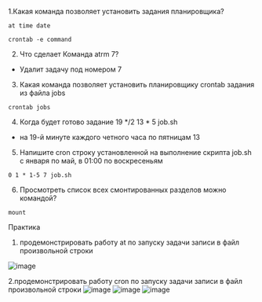 1.Какая команда позволяет установить задания планировщика?

 ```at time date```
 
 ```crontab -e command```
 
2. Что сделает Команда atrm 7?

  - Удалит задачу под номером 7
  
3. Какая команда позволяет установить планировщику crontab задания из файла jobs

 ```crontab jobs```
 
4. Когда будет готово задание 19 */2 13 * 5 job.sh 

 - на 19-й минуте каждого четного часа по пятницам 13
 
5. Напишите cron строку установленной на выполнение скрипта job.sh с января по май, в 01:00 по воскресеньям
  ```
  0 1 * 1-5 7 job.sh
  ```
6. Просмотреть список всех смонтированных разделов можно командой?
  ```
mount
  ```
  
 Практика
 1. продемонстрировать работу at по запуску задачи записи в файл произвольной строки
 
![image](https://user-images.githubusercontent.com/69429895/167310834-d3f622b4-1493-4156-9305-a08e7b90c1c7.png)


 
 2.продемонстрировать работу cron по запуску задачи записи в файл произвольной строки
 ![image](https://user-images.githubusercontent.com/69429895/167309929-41e4a233-76f3-4f70-b2d1-5ee85d0c0a67.png)
 ![image](https://user-images.githubusercontent.com/69429895/167310658-b80251c6-e9d9-4d22-b439-e9c6a7d14fa9.png)
 ![image](https://user-images.githubusercontent.com/69429895/167310677-6117ebd0-222d-4a33-90de-f22280532451.png)

